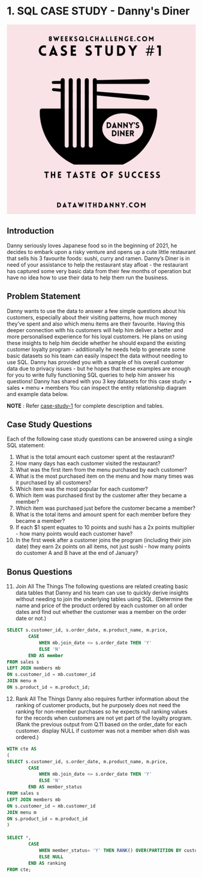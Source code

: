 # 1. SQL CASE STUDY - Danny's Diner

![Dannys Diner](https://github.com/Karishma-Yadav-11/1.SQL-CASE-STUDY-1-Dannys-Diner/blob/main/1.png)

## Introduction
Danny seriously loves Japanese food so in the beginning of 2021, he decides to embark upon a risky venture and opens up a cute little restaurant that sells his 3 favourite foods: sushi, curry and ramen.
Danny’s Diner is in need of your assistance to help the restaurant stay afloat - the restaurant has captured some very basic data from their few months of operation but have no idea how to use their data to help them run the business.
## Problem Statement
Danny wants to use the data to answer a few simple questions about his customers, especially about their visiting patterns, how much money they’ve spent and also which menu items are their favourite. Having this deeper connection with his customers will help him deliver a better and more personalised experience for his loyal customers.
He plans on using these insights to help him decide whether he should expand the existing customer loyalty program - additionally he needs help to generate some basic datasets so his team can easily inspect the data without needing to use SQL.
Danny has provided you with a sample of his overall customer data due to privacy issues - but he hopes that these examples are enough for you to write fully functioning SQL queries to help him answer his questions!
Danny has shared with you 3 key datasets for this case study:
•	sales
•	menu
•	members
You can inspect the entity relationship diagram and example data below.

**NOTE** : Refer [case-study-1](https://8weeksqlchallenge.com/case-study-1/) for complete description and tables. 

## Case Study Questions
Each of the following case study questions can be answered using a single SQL statement:
1.	What is the total amount each customer spent at the restaurant?
2.	How many days has each customer visited the restaurant?
3.	What was the first item from the menu purchased by each customer?
4.	What is the most purchased item on the menu and how many times was it purchased by all customers?
5.	Which item was the most popular for each customer?
6.	Which item was purchased first by the customer after they became a member?
7.	Which item was purchased just before the customer became a member?
8.	What is the total items and amount spent for each member before they became a member?
9.	If each $1 spent equates to 10 points and sushi has a 2x points multiplier - how many points would each customer have?
10.	In the first week after a customer joins the program (including their join date) they earn 2x points on all items, not just sushi - how many points do customer A and B have at the end of January?
    
## Bonus Questions
11. Join All The Things
The following questions are related creating basic data tables that Danny and his team can use to quickly derive insights without needing to join the underlying tables using SQL.
(Determine the name and price of the product ordered by each customer on all order dates and find out whether the customer was a member on the order date or not.)

```sql
SELECT s.customer_id, s.order_date, m.product_name, m.price,
		CASE
			WHEN mb.join_date <= s.order_date THEN 'Y'
			ELSE 'N'
		END AS member
FROM sales s
LEFT JOIN members mb
ON s.customer_id = mb.customer_id
JOIN menu m
ON s.product_id = m.product_id;
```

12. Rank All The Things
Danny also requires further information about the ranking of customer products, but he purposely does not need the ranking for non-member purchases so he expects null ranking values for the records when customers are not yet part of the loyalty program.
(Rank the previous output from Q.11 based on the order_date for each customer. display NULL if customer was not a member when dish was ordered.)

```sql
WITH cte AS
(
SELECT s.customer_id, s.order_date, m.product_name, m.price,
		CASE
			WHEN mb.join_date <= s.order_date THEN 'Y'
			ELSE 'N'
		END AS member_status
FROM sales s
LEFT JOIN members mb
ON s.customer_id = mb.customer_id
JOIN menu m
ON s.product_id = m.product_id
)

SELECT *,
		CASE
			WHEN member_status= 'Y' THEN RANK() OVER(PARTITION BY customer_id, member_status ORDER BY order_date)
			ELSE NULL
		END AS ranking
FROM cte;
```
